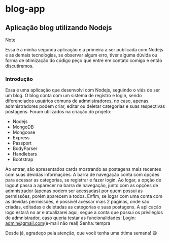 # blog-app

## Aplicação blog utilizando Nodejs
> [!NOTE]
> Essa é a minha segunda aplicação e a primeira a ser publicada com Nodejs e as demais tecnologias, se observar algum erro, tiver alguma dúvida ou forma de otimização do código peço que entre em contato comigo e então discutiremos.

### Introdução
Essa é uma aplicação que desenvolvi com Nodejs, seguindo o viés de ser um blog. O blog conta com um sistema de registro e login, sendo diferenciados usuários comuns de admnistradores, no caso, apenas admnistradores podem criar, editar ou deletar categorias e suas respectivas postagens. Foram utilizados na criação do projeto:

- Nodejs
- MongoDB
- Mongoose
- Express
- Passport
- BodyParser
- Handlebars
- Bootstrap

Ao entrar, são apresentados cards mostrando as postagens mais recentes com suas devidas informações. A barra de navegação conta com opções para acessar as categorias, se registrar e fazer login. Ao logar, a opção de logout passa a aparecer na barra de navegação, junto com as opções de admnistrador (apenas podem ser acessadas) por quem possui as permissões, porém aparecem a todos. Enfim, se logar com uma conta com as devidas permissões, é possível acessar mais 2 páginas, onde são criadas, editadas e deletadas as categorias e suas postagens. A aplicação logo estará no ar e atualizarei aqui, segue a conta que possui os privilégios de admnistrador, caso queria testar as funcionalidades:
Login: admin@gmail.com(e-mail não real)
Senha: tempra

Desde já, agradeço pela atenção, que você tenha uma ótima semana! 😄



